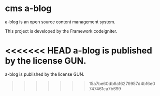 cms a-blog
====
a-blog is an open source content management system.

This project is developed by the Framework codeigniter.

<<<<<<< HEAD
a-blog is published by the license GUN.
=======
a-blog is published by the license GUN.
>>>>>>> 15a7be60db9a16279957d4bf6e0747461ca7b699

